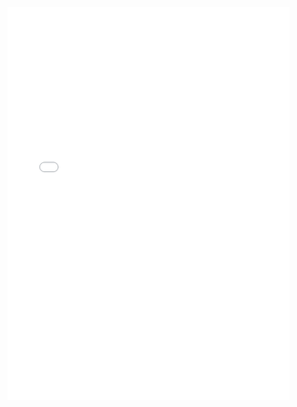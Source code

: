 

<iframe src="/assets/img/Final_Interactive_TSNE_10Topics_nCoV2019.html"
    sandbox="allow-same-origin allow-scripts"
    width="100%"
    height="700"
    scrolling="no"
    seamless="seamless"
    frameborder="0">
</iframe>
